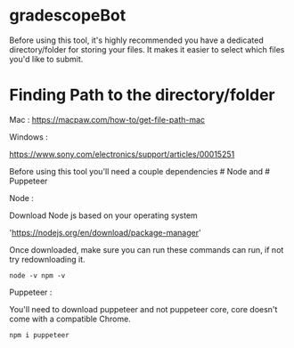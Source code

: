 # gradescopeBot

Before using this tool, it's highly recommended you have a dedicated directory/folder for storing your files.
It makes it easier to select which files you'd like to submit.

# Finding Path to the directory/folder


Mac : 
  https://macpaw.com/how-to/get-file-path-mac

Windows : 

  https://www.sony.com/electronics/support/articles/00015251
  







Before using this tool you'll need a couple dependencies # Node and # Puppeteer

Node :

Download Node js based on your operating system

'https://nodejs.org/en/download/package-manager'

Once downloaded, make sure you can run these commands can run, if not try redownloading it.

`
node -v
npm -v
`

Puppeteer :

You'll need to download puppeteer and not puppeteer core, core doesn't come with a compatible Chrome.

`
npm i puppeteer
`

